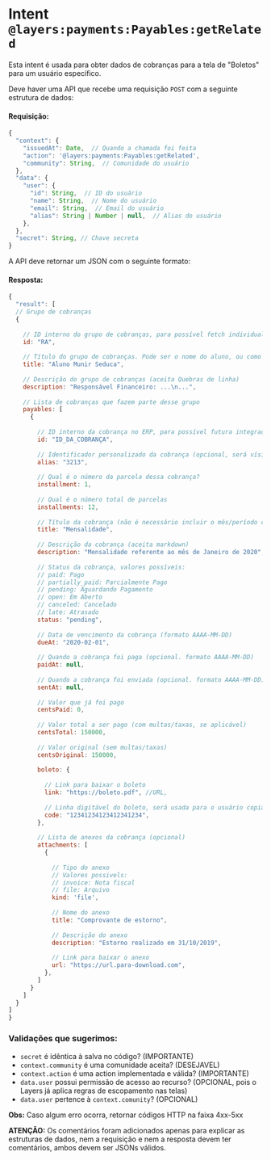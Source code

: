 # Intent `@layers:payments:Payables:getRelated`

Esta intent é usada para obter dados de cobranças para a tela de "Boletos" para um usuário específico.

Deve haver uma API que recebe uma requisição `POST` com a seguinte estrutura de dados:

#### Requisição:

```js
{
  "context": {
    "issuedAt": Date,  // Quando a chamada foi feita
    "action": '@layers:payments:Payables:getRelated',
    "community": String,  // Comunidade do usuário
  },
  "data": {
    "user": {
      "id": String,  // ID do usuário
      "name": String,  // Nome do usuário
      "email": String,  // Email do usuário
      "alias": String | Number | null,  // Alias do usuário
    },
  },
  "secret": String, // Chave secreta
}
```


A API deve retornar um JSON com o seguinte formato:

#### Resposta:

```js
{
  "result": [
  // Grupo de cobranças
  {
    
    // ID interno do grupo de cobranças, para possível fetch individual futuro
    id: "RA",
    
    // Título do grupo de cobranças. Pode ser o nome do aluno, ou como preferirem que apareça este "grupo"
    title: "Aluno Munir Seduca",
    
    // Descrição do grupo de cobranças (aceita Quebras de linha)
    description: "Responsável Financeiro: ...\n...",
    
    // Lista de cobranças que fazem parte desse grupo
    payables: [
      {
    
        // ID interno da cobrança no ERP, para possível futura integração
        id: "ID_DA_COBRANÇA",
    
        // Identificador personalizado da cobrança (opcional, será vísivel na Interface)
        alias: "3213",
    
        // Qual é o número da parcela dessa cobrança?
        installment: 1,
    
        // Qual é o número total de parcelas
        installments: 12,
    
        // Título da cobrança (não é necessário incluir o mês/período caso utilize installment/installments
        title: "Mensalidade",
    
        // Descrição da cobrança (aceita markdown)
        description: "Mensalidade referente ao mês de Janeiro de 2020",
    
        // Status da cobrança, valores possíveis: 
        // paid: Pago
        // partially_paid: Parcialmente Pago
        // pending: Aguardando Pagamento
        // open: Em Aberto
        // canceled: Cancelado
        // late: Atrasado 
        status: "pending",
    
        // Data de vencimento da cobrança (formato AAAA-MM-DD)
        dueAt: "2020-02-01",
    
        // Quando a cobrança foi paga (opcional. formato AAAA-MM-DD)
        paidAt: null,
    
        // Quando a cobrança foi enviada (opcional. formato AAAA-MM-DD)
        sentAt: null,
    
        // Valor que já foi pago
        centsPaid: 0,
    
        // Valor total a ser pago (com multas/taxas, se aplicável)
        centsTotal: 150000,
    
        // Valor original (sem multas/taxas)
        centsOriginal: 150000,
    
        boleto: {
    
          // Link para baixar o boleto
          link: "https://boleto.pdf", //URL,
    
          // Linha digitável do boleto, será usada para o usuário copiar o código sem ter que baixar o boleto
          code: "12341234123412341234",
        },
    
        // Lista de anexos da cobrança (opcional)
        attachments: [
          {
    
            // Tipo do anexo
            // Valores possivels:
            // invoice: Nota fiscal
            // file: Arquivo
            kind: 'file',
    
            // Nome do anexo
            title: "Comprovante de estorno",
    
            // Descrição do anexo
            description: "Estorno realizado em 31/10/2019",
    
            // Link para baixar o anexo
            url: "https://url.para-download.com",
          },
        ]
      }
    ]
  }
]
}
```

### Validações que sugerimos:
- `secret` é idêntica à salva no código? (IMPORTANTE)
- `context.community` é uma comunidade aceita? (DESEJAVEL)
- `context.action` é uma action implementada e válida? (IMPORTANTE)
- `data.user` possui permissão de acesso ao recurso? (OPCIONAL, pois o Layers já aplica regras de escopamento nas telas)
- `data.user` pertence à `context.comunity`? (OPCIONAL)

**Obs:** Caso algum erro ocorra, retornar códigos HTTP na faixa 4xx-5xx


**ATENÇÃO:** Os comentários foram adicionados apenas para explicar as estruturas de dados, nem a requisição e nem a resposta devem ter comentários, ambos devem ser JSONs válidos.
